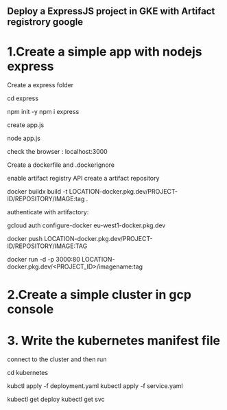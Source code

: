 ## Deploy a ExpressJS project in GKE with Artifact registrory google 

# 1.Create a simple app with nodejs express

Create a express folder 

cd express

npm init -y
npm i express

create app.js

node app.js

check the browser : localhost:3000

Create a dockerfile 
and .dockerignore

enable artifact registry API
create a artifact repository 

docker buildx build -t LOCATION-docker.pkg.dev/PROJECT-ID/REPOSITORY/IMAGE:tag .


authenticate with artifactory:
   
   gcloud auth configure-docker eu-west1-docker.pkg.dev

   docker push LOCATION-docker.pkg.dev/PROJECT-ID/REPOSITORY/IMAGE:TAG

   docker run -d -p 3000:80 LOCATION-docker.pkg.dev/<PROJECT_ID>/imagename:tag

# 2.Create a simple cluster in gcp console

# 3. Write the kubernetes manifest file 

connect to the cluster 
and then run

cd kubernetes

kubctl apply -f deployment.yaml
kubectl apply -f service.yaml

kubectl get deploy
kubectl get svc
